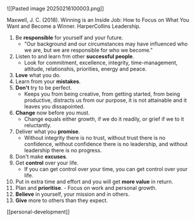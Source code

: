 ![[Pasted image 20250216100003.png]]

Maxwell, J. C. (2018). Winning is an Inside Job: How to Focus on What You Want and Become a Winner. HarperCollins Leadership.

1.  Be **responsible** for yourself and your future.
	- "Our background and our circumstances may have influenced who we are, but we are responsible for who we become."
2.  Listen to and learn frm other **successful people**.
	- Look for commitment, excellence, integrity, time-management, attitude, relationshis, priorities, energy and peace.
3.  **Love** what you do.
4.  Learn from your **mistakes**.
5.  **Don't** try to be perfect.
	- Keeps you from being creative, from getting started, from being productive, distracts us from our purpose, it is not attainable and it leaves you dissapointed.
6.  **Change** now before you must.
	- Change equals either growth, if we do it readily, or grief if we to it reluctantly.
7.  Deliver what you **promise**.
	- Without integrity there is no trust, without trust there is no confidence, without confidence there is no leadership, and without leadership there is no progress.
8.  Don't make **excuses**.
9.  Get **control** over your life.
	- If you can get control over your time, you can get control over your life.
10.  Put in extra time and effort and you will get **more value** in return.
11.  Plan and **prioritise**.
	- Focus on work and personal growth.
12.  **Believe** in yourself, your mission and in others.
13.  **Give** more to others than they expect.

[[personal-development]]